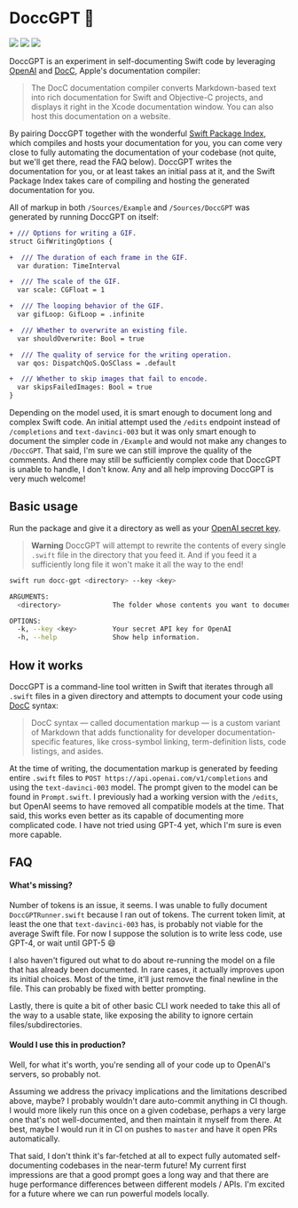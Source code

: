 # DoccGPT 🧹

![](https://github.com/gonzalonunez/docc-gpt/actions/workflows/build.yml/badge.svg)
[![](https://img.shields.io/endpoint?url=https%3A%2F%2Fswiftpackageindex.com%2Fapi%2Fpackages%2Fgonzalonunez%2Fdocc-gpt%2Fbadge%3Ftype%3Dswift-versions)](https://swiftpackageindex.com/gonzalonunez/docc-gpt)
[![](https://img.shields.io/endpoint?url=https%3A%2F%2Fswiftpackageindex.com%2Fapi%2Fpackages%2Fgonzalonunez%2Fdocc-gpt%2Fbadge%3Ftype%3Dplatforms)](https://swiftpackageindex.com/gonzalonunez/docc-gpt)

DoccGPT is an experiment in self-documenting Swift code by leveraging [OpenAI](https://platform.openai.com/docs/api-reference/edits) and [DocC](https://developer.apple.com/documentation/docc), Apple's documentation compiler:

> The DocC documentation compiler converts Markdown-based text into rich documentation for Swift and Objective-C projects, and displays it right in the Xcode documentation window. You can also host this documentation on a website.

By pairing DoccGPT together with the wonderful [Swift Package Index](https://blog.swiftpackageindex.com/posts/auto-generating-auto-hosting-and-auto-updating-docc-documentation/), which compiles and hosts your documentation for you, you can come very close to fully automating the documentation of your codebase (not quite, but we'll get there, read the FAQ below). DoccGPT writes the documentation for you, or at least takes an initial pass at it, and the Swift Package Index takes care of compiling and hosting the generated documentation for you.

All of markup in both `/Sources/Example` and `/Sources/DoccGPT` was generated by running DoccGPT on itself:

```diff
+ /// Options for writing a GIF.
struct GifWritingOptions {

+  /// The duration of each frame in the GIF.
  var duration: TimeInterval

+  /// The scale of the GIF.
  var scale: CGFloat = 1

+  /// The looping behavior of the GIF.
  var gifLoop: GifLoop = .infinite

+  /// Whether to overwrite an existing file.
  var shouldOverwrite: Bool = true

+  /// The quality of service for the writing operation.
  var qos: DispatchQoS.QoSClass = .default

+  /// Whether to skip images that fail to encode.
  var skipsFailedImages: Bool = true
}
```

Depending on the model used, it is smart enough to document long and complex Swift code. An initial attempt used the `/edits` endpoint instead of `/completions` and `text-davinci-003` but it was only smart enough to document the simpler code in `/Example` and would not make any changes to `/DoccGPT`. That said, I'm sure we can still improve the quality of the comments. And there may still be sufficiently complex code that DoccGPT is unable to handle, I don't know. Any and all help improving DoccGPT is very much welcome!

## Basic usage

Run the package and give it a directory as well as your [OpenAI secret key](https://platform.openai.com/account/api-keys).

> **Warning**
> DoccGPT will attempt to rewrite the contents of every single `.swift` file in the directory that you feed it. And if you feed it a sufficiently long file it won't make it all the way to the end!

```bash
swift run docc-gpt <directory> --key <key>
```

```bash
ARGUMENTS:
  <directory>             The folder whose contents you want to document

OPTIONS:
  -k, --key <key>         Your secret API key for OpenAI
  -h, --help              Show help information.
```

## How it works

DoccGPT is a command-line tool written in Swift that iterates through all `.swift` files in a given directory and attempts to document your code using [DocC](https://developer.apple.com/documentation/docc) syntax:

> DocC syntax — called documentation markup — is a custom variant of Markdown that adds functionality for developer documentation-specific features, like cross-symbol linking, term-definition lists, code listings, and asides.

At the time of writing, the documentation markup is generated by feeding entire `.swift` files to `POST https://api.openai.com/v1/completions` and using the `text-davinci-003` model. The prompt given to the model can be found in `Prompt.swift`. I previously had a working version with the `/edits`, but OpenAI seems to have removed all compatible models at the time. That said, this works even better as its capable of documenting more complicated code. I have not tried using GPT-4 yet, which I'm sure is even more capable.

## FAQ

#### What's missing?

Number of tokens is an issue, it seems. I was unable to fully document `DoccGPTRunner.swift` because I ran out of tokens. The current token limit, at least the one that `text-davinci-003` has, is probably not viable for the average Swift file. For now I suppose the solution is to write less code, use GPT-4, or wait until GPT-5 😄

I also haven't figured out what to do about re-running the model on a file that has already been documented. In rare cases, it actually improves upon its initial choices. Most of the time, it'll just remove the final newline in the file. This can probably be fixed with better prompting.

Lastly, there is quite a bit of other basic CLI work needed to take this all of the way to a usable state, like exposing the ability to ignore certain files/subdirectories.

#### Would I use this in production?

Well, for what it's worth, you're sending all of your code up to OpenAI's servers, so probably not.

Assuming we address the privacy implications and the limitations described above, maybe? I probably wouldn't dare auto-commit anything in CI though. I would more likely run this once on a given codebase, perhaps a very large one that's not well-documented, and then maintain it myself from there. At best, maybe I would run it in CI on pushes to `master` and have it open PRs automatically.

That said, I don't think it's far-fetched at all to expect fully automated self-documenting codebases in the near-term future! My current first impressions are that a good prompt goes a long way and that there are huge performance differences between different models / APIs. I'm excited for a future where we can run powerful models locally.
